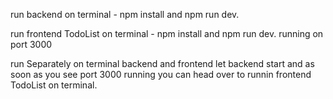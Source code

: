 <!-- Running backend -->
run backend on terminal - npm install and npm run dev. 
<!-- Running frontend -->
run frontend TodoList on terminal - npm install and npm run dev. running on port 3000


run Separately on terminal backend and frontend let backend start and as soon as you see port 3000 running you can head over to runnin frontend TodoList on terminal.
